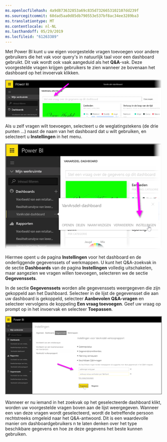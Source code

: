 ```yaml
---
ms.openlocfilehash: 4a9d873632853a69c835d7326653102107dd239f
ms.sourcegitcommit: 60dad5aa0d85db790553e537bf8ac34ee3289ba3
ms.translationtype: MT
ms.contentlocale: nl-NL
ms.lasthandoff: 05/29/2019
ms.locfileid: "61263389"
---
```

Met Power BI kunt u uw eigen voorgestelde vragen toevoegen voor andere gebruikers die het vak voor query's in natuurlijk taal voor een dashboard gebruikt. Dit vak wordt ook vaak aangeduid als het **Q&A**-vak. Deze voorgestelde vragen krijgen gebruikers te zien wanneer ze bovenaan het dashboard op het invoervak klikken.

![](media/4-3a-suggested-questions/4-3a_1.png)

Als u zelf vragen wilt toevoegen, selecteert u de weglatingstekens (de drie punten ...) naast de naam van het dashboard dat u wilt gebruiken, en selecteert u **Instellingen** in het menu.

![](media/4-3a-suggested-questions/4-3a_2.png)

 Hiermee opent u de pagina **Instellingen** voor het dashboard en de onderliggende gegevenssets of werkmappen. U kunt het Q&A-zoekvak in de sectie **Dashboards** van de pagina **Instellingen** volledig uitschakelen, maar aangezien we vragen willen toevoegen, selecteren we de sectie **Gegevenssets**.

In de sectie **Gegevenssets** worden alle gegevenssets weergegeven die zijn gekoppeld aan het Dashboard. Selecteer in de lijst de gegevensset die aan uw dashboard is gekoppeld, selecteer **Aanbevolen Q&A-vragen** en selecteer vervolgens de koppeling **Een vraag toevoegen**. Geef uw vraag op prompt op in het invoervak en selecteer **Toepassen**.

![](media/4-3a-suggested-questions/4-3a_3.png)

Wanneer er nu iemand in het zoekvak op het geselecteerde dashboard klikt, worden uw voorgestelde vragen boven aan de lijst weergegeven. Wanneer een van deze vragen wordt geselecteerd, wordt de betreffende persoon rechtstreeks omgeleid naar het Q&A-antwoord. Dit is een waardevolle manier om dashboardgebruikers n te laten denken over het type beschikbare gegevens en hoe ze deze gegevens het beste kunnen gebruiken.

